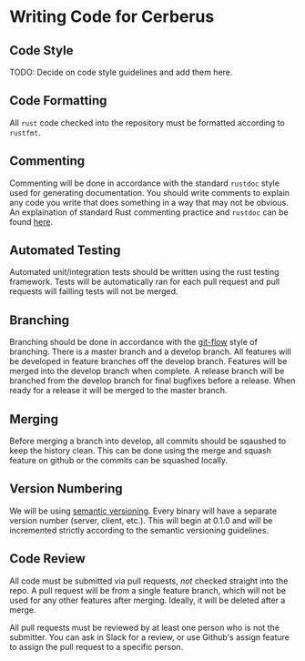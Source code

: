 Writing Code for Cerberus
=========================

## Code Style ##

TODO: Decide on code style guidelines and add them here.

## Code Formatting ##

All `rust` code checked into the repository must be formatted according to `rustfmt`.

## Commenting ##

Commenting will be done in accordance with the standard `rustdoc` style used for generating documentation. 
You should write comments to explain any code you write that does something in a way that may not be obvious.
An explaination of standard Rust commenting practice and `rustdoc` can be found [here](https://doc.rust-lang.org/book/first-edition/documentation.html).

## Automated Testing ##

Automated unit/integration tests should be written using the rust testing framework. 
Tests will be automatically ran for each pull request and pull requests will failling tests will not be merged.

## Branching ##

Branching should be done in accordance with the [git-flow](http://nvie.com/posts/a-successful-git-branching-model/) style of branching. 
There is a master branch and a develop branch. All features will be developed in feature branches off the develop branch.
Features will be merged into the develop branch when complete.
A release branch will be branched from the develop branch for final bugfixes before a release. When ready for a release it will be merged to the master branch.

## Merging ##
Before merging a branch into develop, all commits should be sqaushed to keep the history clean. 
This can be done using the merge and squash feature on github or the commits can be squashed locally.

## Version Numbering ##

We will be using [semantic versioning](http://semver.org/). Every binary will have a separate
version number (server, client, etc.). This will begin at 0.1.0 and will be incremented strictly
according to the semantic versioning guidelines.

## Code Review ##

All code must be submitted via pull requests, *not* checked straight into the repo.
A pull request will be from a single feature branch, which will not be used for any other
features after merging. Ideally, it will be deleted after a merge.

All pull requests must be reviewed by at least one person who is not the submitter. You can
ask in Slack for a review, or use Github's assign feature to assign the pull request to a
specific person.
